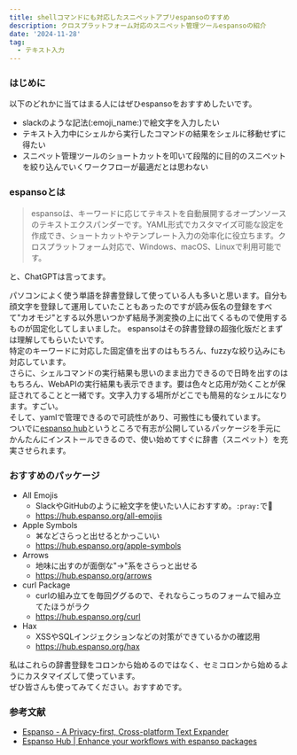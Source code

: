 ```yaml
---
title: shellコマンドにも対応したスニペットアプリespansoのすすめ
description: クロスプラットフォーム対応のスニペット管理ツールespansoの紹介
date: '2024-11-28'
tag:
  - テキスト入力
---
```


### はじめに
以下のどれかに当てはまる人にはぜひespansoをおすすめしたいです。
- slackのような記法(:emoji_name:)で絵文字を入力したい
- テキスト入力中にシェルから実行したコマンドの結果をシェルに移動せずに得たい
- スニペット管理ツールのショートカットを叩いて段階的に目的のスニペットを絞り込んでいくワークフローが最適だとは思わない


### espansoとは

> espansoは、キーワードに応じてテキストを自動展開するオープンソースのテキストエクスパンダーです。YAML形式でカスタマイズ可能な設定を作成でき、ショートカットやテンプレート入力の効率化に役立ちます。クロスプラットフォーム対応で、Windows、macOS、Linuxで利用可能です。

と、ChatGPTは言ってます。

パソコンによく使う単語を辞書登録して使っている人も多いと思います。自分も顔文字を登録して運用していたこともあったのですが読み仮名の登録をすべて"カオモジ"とする以外思いつかず結局予測変換の上に出てくるもので使用するものが固定化してしまいました。
espansoはその辞書登録の超強化版だとまずは理解してもらいたいです。  
特定のキーワードに対応した固定値を出すのはもちろん、fuzzyな絞り込みにも対応しています。  
さらに、シェルコマンドの実行結果も思いのまま出力できるので日時を出すのはもちろん、WebAPIの実行結果も表示できます。要は色々と応用が効くことが保証されてることと一緒です。文字入力する場所がどこでも簡易的なシェルになります。すごい。  
そして、yamlで管理できるので可読性があり、可搬性にも優れています。  
ついでに[espanso hub](https://hub.espanso.org/)というところで有志が公開しているパッケージを手元にかんたんにインストールできるので、使い始めてすぐに辞書（スニペット）を充実させられます。



### おすすめのパッケージ

- All Emojis
  - SlackやGitHubのように絵文字を使いたい人におすすめ。`:pray:`で🙏
  - https://hub.espanso.org/all-emojis
- Apple Symbols
  - ⌘などさらっと出せるとかっこいい
  - https://hub.espanso.org/apple-symbols
- Arrows
  - 地味に出すのが面倒な"→"系をさらっと出せる
  - https://hub.espanso.org/arrows
- curl Package
  - curlの組み立てを毎回ググるので、それならこっちのフォームで組み立てたほうがラク
  - https://hub.espanso.org/curl
- Hax
  - XSSやSQLインジェクションなどの対策ができているかの確認用
  - https://hub.espanso.org/hax

私はこれらの辞書登録をコロンから始めるのではなく、セミコロンから始めるようにカスタマイズして使っています。  
ぜひ皆さんも使ってみてください。おすすめです。



### 参考文献
- [Espanso - A Privacy-first, Cross-platform Text Expander](https://espanso.org)
- [Espanso Hub | Enhance your workflows with espanso packages](https://hub.espanso.org)
